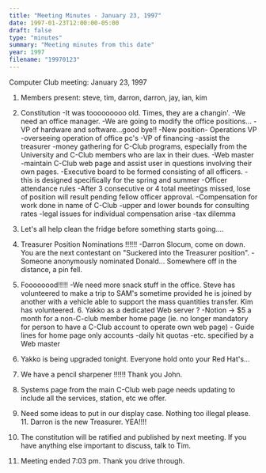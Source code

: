 ```yaml
---
title: "Meeting Minutes - January 23, 1997"
date: 1997-01-23T12:00:00-05:00
draft: false
type: "minutes"
summary: "Meeting minutes from this date"
year: 1997
filename: "19970123"
---
```


Computer Club meeting:  January 23, 1997  </p><p>
1.  Members present: steve, tim, darron, darron, jay, ian, kim </p><p>
2.  Constitution 	-It was tooooooooo old.  Times, they are a changin'. 	-We need an office manager. 	-We are going to modify the office positions... 		-VP of hardware and software...good bye!! 		-New position- Operations VP 			-overseeing operation of office pc's 		-VP of financing 			-assist the treasurer 			-money gathering for C-Club programs, 			  especially from the University and C-Club 			  members who are lax in their dues. 		-Web master 			-maintain C-Club web page and assist user in  			 questions involving their own pages. 	-Executive board to be formed consisting of all officers. 			-this is designed specifically for the spring and summer 	-Officer attendance rules 		-After 3 consecutive or 4 total meetings missed, lose of position 		 will result pending fellow officer approval. 	-Compensation for work done in name of C-Club 		-upper and lower bounds for consulting rates 		-legal issues for individual compensation arise 			-tax dilemma   </p><p>
3.  Let's all help clean the fridge before something starts going.... </p><p>
4.  Treasurer Position Nominations !!!!!! 	-Darron Slocum, come on down.  You are the next contestant on 	 "Suckered into the Treasurer position".   	-Someone anonymously nominated Donald... 	   Somewhere off in the distance, a pin fell. </p><p>
5.  Foooooood!!!!! 	-We need more snack stuff in the office.  Steve has volunteered to  	 make a trip to SAM's sometime provided he is joined by another with 	 a vehicle able to support the mass quantities transfer.  Kim has volunteered.   6.  Yakko as a dedicated Web server ? 	-Notion -> $5 a month for a non-C-club member home page (ie. no longer 	 mandatory for person to have a C-Club account to operate own web page) 	- Guide lines for home page only accounts 		-daily hit quotas 		-etc. specified by a Web master </p><p>
7.  Yakko is being upgraded tonight.  Everyone hold onto your Red Hat's... </p><p>
8.  We have a pencil sharpener !!!!!!  Thank you John. </p><p>
9.  Systems page from the main C-Club web page needs updating to include     all the services, station, etc we offer. </p><p>
10.  Need some ideas to put in our display case.  Nothing too illegal please.    11. Darron is the new Treasurer.  YEA!!!! </p><p>
12. The constitution will be ratified and published by next meeting.  If you have anything     else important to discuss, talk to Tim. </p><p>
13. Meeting ended 7:03 pm.   Thank you drive through. </p>
